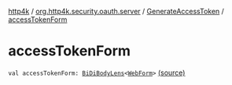 [http4k](../../index.md) / [org.http4k.security.oauth.server](../index.md) / [GenerateAccessToken](index.md) / [accessTokenForm](./access-token-form.md)

# accessTokenForm

`val accessTokenForm: `[`BiDiBodyLens`](../../org.http4k.lens/-bi-di-body-lens/index.md)`<`[`WebForm`](../../org.http4k.lens/-web-form/index.md)`>` [(source)](https://github.com/http4k/http4k/blob/master/http4k-security-oauth/src/main/kotlin/org/http4k/security/oauth/server/GenerateAccessToken.kt#L83)